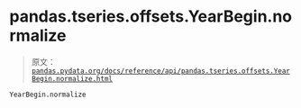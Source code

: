 # pandas.tseries.offsets.YearBegin.normalize

> 原文：[`pandas.pydata.org/docs/reference/api/pandas.tseries.offsets.YearBegin.normalize.html`](https://pandas.pydata.org/docs/reference/api/pandas.tseries.offsets.YearBegin.normalize.html)

```py
YearBegin.normalize
```
